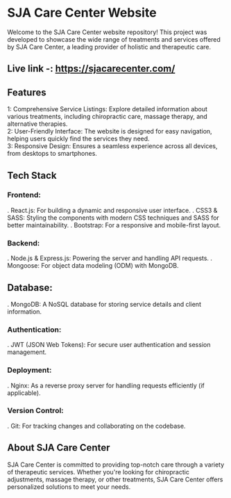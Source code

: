 # SJA Care Center Website
Welcome to the SJA Care Center website repository! This project was developed to showcase the wide range of treatments and services offered by SJA Care Center, a leading provider of holistic and therapeutic care.

## Live link -:  https://sjacarecenter.com/
## Features
1: Comprehensive Service Listings: Explore detailed information about various treatments, including chiropractic care, massage therapy, and alternative therapies.                                 
2: User-Friendly Interface: The website is designed for easy navigation, helping users quickly find the services they need.     
3: Responsive Design: Ensures a seamless experience across all devices, from desktops to smartphones.         

## Tech Stack

### Frontend:
. React.js: For building a dynamic and responsive user interface.
. CSS3 & SASS: Styling the components with modern CSS techniques and SASS for better maintainability.
. Bootstrap: For a responsive and mobile-first layout.

### Backend:
. Node.js & Express.js: Powering the server and handling API requests.
. Mongoose: For object data modeling (ODM) with MongoDB.

## Database:
. MongoDB: A NoSQL database for storing service details and client information.

### Authentication:
. JWT (JSON Web Tokens): For secure user authentication and session management.

### Deployment:
. Nginx: As a reverse proxy server for handling requests efficiently (if applicable).

### Version Control:
. Git: For tracking changes and collaborating on the codebase.

## About SJA Care Center
SJA Care Center is committed to providing top-notch care through a variety of therapeutic services. Whether you're looking for chiropractic adjustments, massage therapy, or other treatments, SJA Care Center offers personalized solutions to meet your needs.
